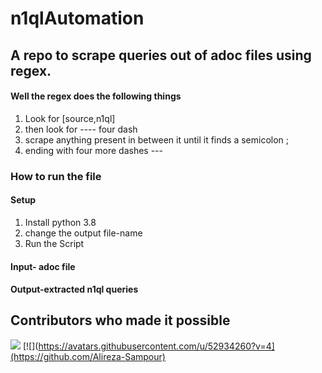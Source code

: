 # n1qlAutomation

## A repo to scrape queries out of adoc files using regex.

#### Well the regex does the following things
1. Look for [source,n1ql]
2. then look for ---- four dash
3. scrape anything present in between it until it finds a semicolon ;
4. ending with four more dashes ---


### How to run the file 
#### Setup 
1. Install python 3.8 
2. change the output file-name
3. Run the Script
 
#### Input- adoc file 
#### Output-extracted n1ql queries


## Contributors who made it possible
[![](https://avatars.githubusercontent.com/u/23332545?v=4)](https://github.com/kapaleshreyas)
[![](https://avatars.githubusercontent.com/u/52934260?v=4](https://github.com/Alireza-Sampour)
